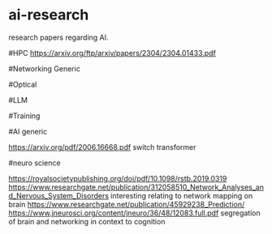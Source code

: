 # ai-research
research papers regarding AI.



#HPC
https://arxiv.org/ftp/arxiv/papers/2304/2304.01433.pdf

#Networking Generic


#Optical



#LLM




#Training



#AI generic

https://arxiv.org/pdf/2006.16668.pdf switch transformer

#neuro science

https://royalsocietypublishing.org/doi/pdf/10.1098/rstb.2019.0319
https://www.researchgate.net/publication/312058510_Network_Analyses_and_Nervous_System_Disorders interesting relating to network mapping on brain
https://www.researchgate.net/publication/45929238_Prediction/
https://www.jneurosci.org/content/jneuro/36/48/12083.full.pdf segregation of brain and networking in context to cognition

